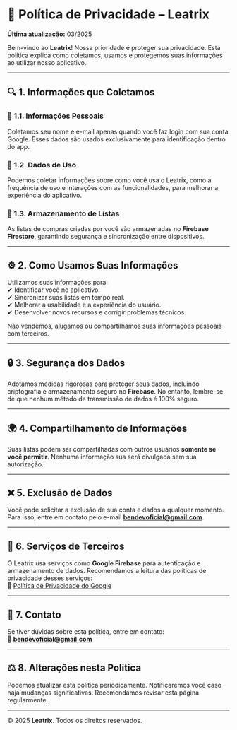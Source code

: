# 📜 **Política de Privacidade – Leatrix**  

**Última atualização:** 03/2025

Bem-vindo ao **Leatrix**! Nossa prioridade é proteger sua privacidade. Esta política explica como coletamos, usamos e protegemos suas informações ao utilizar nosso aplicativo.  

---

## 🔍 **1. Informações que Coletamos**  

### 📌 1.1. Informações Pessoais  
Coletamos seu nome e e-mail apenas quando você faz login com sua conta Google. Esses dados são usados exclusivamente para identificação dentro do app.  

### 📌 1.2. Dados de Uso  
Podemos coletar informações sobre como você usa o Leatrix, como a frequência de uso e interações com as funcionalidades, para melhorar a experiência do aplicativo.  

### 📌 1.3. Armazenamento de Listas  
As listas de compras criadas por você são armazenadas no **Firebase Firestore**, garantindo segurança e sincronização entre dispositivos.  

---

## ⚙ **2. Como Usamos Suas Informações**  

Utilizamos suas informações para:  
✔ Identificar você no aplicativo.  
✔ Sincronizar suas listas em tempo real.  
✔ Melhorar a usabilidade e a experiência do usuário.  
✔ Desenvolver novos recursos e corrigir problemas técnicos.  

Não vendemos, alugamos ou compartilhamos suas informações pessoais com terceiros.  

---

## 🔒 **3. Segurança dos Dados**  

Adotamos medidas rigorosas para proteger seus dados, incluindo criptografia e armazenamento seguro no **Firebase**. No entanto, lembre-se de que nenhum método de transmissão de dados é 100% seguro.  

---

## 🌍 **4. Compartilhamento de Informações**  

Suas listas podem ser compartilhadas com outros usuários **somente se você permitir**. Nenhuma informação sua será divulgada sem sua autorização.  

---

## ❌ **5. Exclusão de Dados**  

Você pode solicitar a exclusão de sua conta e dados a qualquer momento. Para isso, entre em contato pelo e-mail **[bendevoficial@gmail.com](mailto:bendevoficial@gmail.com)**.  

---

## 📱 **6. Serviços de Terceiros**  

O Leatrix usa serviços como **Google Firebase** para autenticação e armazenamento de dados. Recomendamos a leitura das políticas de privacidade desses serviços:  
🔗 [Política de Privacidade do Google](https://policies.google.com/privacy)  

---

## 📧 **7. Contato**  

Se tiver dúvidas sobre esta política, entre em contato:  
📩 **[bendevoficial@gmail.com](mailto:bendevoficial@gmail.com)**  

---

## ⚖ **8. Alterações nesta Política**  

Podemos atualizar esta política periodicamente. Notificaremos você caso haja mudanças significativas. Recomendamos revisar esta página regularmente.  

---

© 2025 **Leatrix**. Todos os direitos reservados.  
